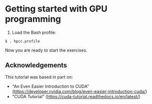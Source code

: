 # Getting started with GPU programming

1. Load the Bash profile:
```
$ . hpcc.profile
```

Now you are ready to start the exercises.

## Acknowledgements

This tutorial was based in part on:
* "An Even Easier Introduction to CUDA"
  (https://developer.nvidia.com/blog/even-easier-introduction-cuda/)
* "CUDA Tutorial"
  (https://cuda-tutorial.readthedocs.io/en/latest/)
